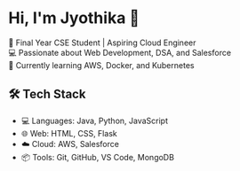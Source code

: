 # Hi, I'm Jyothika 👋

🌱 Final Year CSE Student | Aspiring Cloud Engineer  
💻 Passionate about Web Development, DSA, and Salesforce  
🚀 Currently learning AWS, Docker, and Kubernetes

## 🛠️ Tech Stack
- 💻 Languages: Java, Python, JavaScript  
- 🌐 Web: HTML, CSS, Flask  
- ☁️ Cloud: AWS, Salesforce  
- 📦 Tools: Git, GitHub, VS Code, MongoDB  
